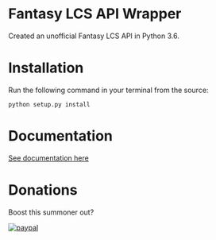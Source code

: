 # Fantasy LCS API Wrapper

Created an unofficial Fantasy LCS API in Python 3.6.

# Installation

Run the following command in your terminal from the source:

```python setup.py install```

# Documentation

[See documentation here](https://github.com/kodycode/Fantasy-LCS-API-Wrapper/wiki/Documentation)

# Donations

Boost this summoner out?

[![paypal](https://www.paypalobjects.com/en_US/i/btn/btn_donate_SM.gif)](https://www.paypal.com/cgi-bin/webscr?cmd=_s-xclick&hosted_button_id=XVWUDA7TZH2SU)
